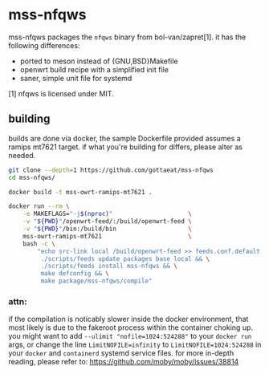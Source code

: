 # mss-nfqws
mss-nfqws packages the `nfqws` binary from bol-van/zapret[1]. it has the
following differences:
- ported to meson instead of {GNU,BSD}Makefile
- openwrt build recipe with a simplified init file
- saner, simple unit file for systemd

[1] nfqws is licensed under MIT.

## building
builds are done via docker, the sample Dockerfile provided assumes a ramips
mt7621 target. if what you're building for differs, please alter as needed.

```sh
git clone --depth=1 https://github.com/gottaeat/mss-nfqws
cd mss-nfqws/

docker build -t mss-owrt-ramips-mt7621 .

docker run --rm \
    -e MAKEFLAGS="-j$(nproc)"                     \
    -v "${PWD}"/openwrt-feed/:/build/openwrt-feed \
    -v "${PWD}"/bin:/build/bin                    \
    mss-owrt-ramips-mt7621                        \
    bash -c \
        "echo src-link local /build/openwrt-feed >> feeds.conf.default && \
         ./scripts/feeds update packages base local && \
         ./scripts/feeds install mss-nfqws && \
         make defconfig && \
         make package/mss-nfqws/compile"
```

### attn:
if the compilation is noticably slower inside the docker environment, that most
likely is due to the fakeroot process within the container choking up. you might
want to add `--ulimit "nofile=1024:524288"` to your `docker run` args, or change
the line `LimitNOFILE=infinity` to `LimitNOFILE=1024:524288` in your `docker`
and `containerd` systemd service files. for more in-depth reading, please refer
to: https://github.com/moby/moby/issues/38814
